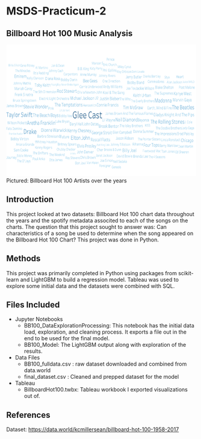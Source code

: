 # MSDS-Practicum-2

## Billboard Hot 100 Music Analysis
<img src="https://github.com/lcagney/MSDS-Practicum-2/blob/14dd78b6cd721746495373eec17ba6370aa1ed62/Images/WordCloud.png" width="600" height="350">
Pictured: Billboard Hot 100 Artists over the years

## Introduction
This project looked at two datasets: Billboard Hot 100 chart data throughout the years and the spotify metadata associted to each of the songs on the charts. The question that this project sought to answer was: Can characteristics of a song be used to determine when the song appeared on the Billboard Hot 100 Chart? This project was done in Python.

## Methods
This project was primarily completed in Python using packages from scikit-learn and LightGBM to build a regression model. Tableau was used to explore some initial data and the datasets were combined with SQL.

## Files Included
- Jupyter Notebooks
  - BB100_DataExplorationProcessing: This notebook has the initial data load, exploration, and cleaning process. It exports a file out in the end to be used for the final model.
  - BB100_Model: The LightGBM output along with exploration of the results.
- Data Files
  - BB100_fulldata.csv : raw dataset downloaded and combined from data.world
  - final_dataset.csv : Cleaned and prepped dataset for the model
- Tableau 
  - BillboardHot100.twbx: Tableau workbook I exported visualizations out of.


## References
Dataset: https://data.world/kcmillersean/billboard-hot-100-1958-2017

